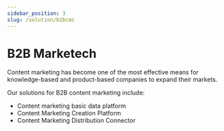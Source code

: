 ```yaml
---
sidebar_position: 3
slug: /solution/b2bcms
---
```


# B2B Marketech

Content marketing has become one of the most effective means for knowledge-based and product-based companies to expand their markets.

Our solutions for B2B content marketing include:

* Content marketing basic data platform
* Content Marketing Creation Platform
* Content Marketing Distribution Connector